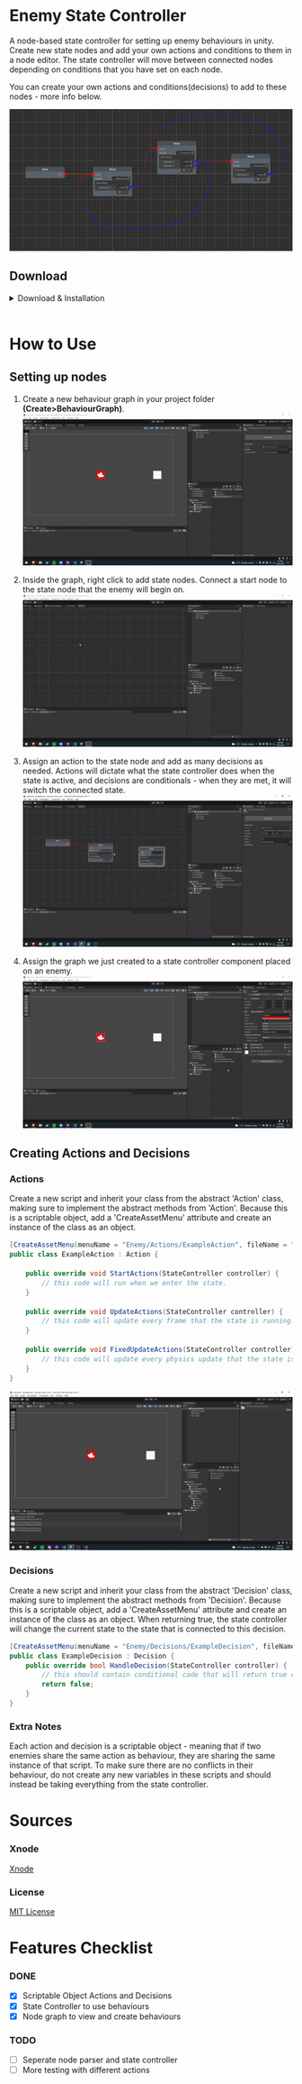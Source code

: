 # Enemy State Controller

A node-based state controller for setting up enemy behaviours in unity. Create new state nodes and add your own actions and conditions to them in a node editor. The state controller will move between connected nodes depending on conditions that you have set on each node.

You can create your own actions and conditions(decisions) to add to these nodes - more info below.

![Node Graph](img/NodeGraph.PNG)

## Download
<details><summary>Download & Installation</summary>

[Download](https://github.com/Kzzkt147/enemy-state-controller/releases)

### Installation
Download the unity package and import it into your unity project. <br>
![Package](img/Import.PNG)
</details>
<br>

# How to Use

## Setting up nodes

1. Create a new behaviour graph in your project folder **(Create>BehaviourGraph)**. <br>
![Make Graph](img/MakeGraph.gif)

2. Inside the graph, right click to add state nodes. Connect a start node to the state node that the enemy will begin on. <br>
![Create Node](img/CreateNode.gif)

3. Assign an action to the state node and add as many decisions as needed. Actions will dictate what the state controller does when the state is active, and decisions are conditionals - when they are met, it will switch the connected state.<br>
![Setup Node](img/SetupNode.gif)

4. Assign the graph we just created to a state controller component placed on an enemy.<br>
![Setup Controller](img/SetupController.gif)

## Creating Actions and Decisions

### Actions
Create a new script and inherit your class from the abstract 'Action' class, making sure to implement the abstract methods from 'Action'. Because this is a scriptable object, add a 'CreateAssetMenu' attribute and create an instance of the class as an object.
```cs
[CreateAssetMenu(menuName = "Enemy/Actions/ExampleAction", fileName = "ExampleAction")]
public class ExampleAction : Action {

    public override void StartActions(StateController controller) {
        // this code will run when we enter the state.
    }

    public override void UpdateActions(StateController controller) {
        // this code will update every frame that the state is running.
    }

    public override void FixedUpdateActions(StateController controller) {
        // this code will update every physics update that the state is running.
    }
}
```
![Create Asset](img/CreateAsset.gif)

### Decisions
Create a new script and inherit your class from the abstract 'Decision' class, making sure to implement the abstract methods from 'Decision'. Because this is a scriptable object, add a 'CreateAssetMenu' attribute and create an instance of the class as an object. When returning true, the state controller will change the current state to the state that is connected to this decision.
```cs
[CreateAssetMenu(menuName = "Enemy/Decisions/ExampleDecision", fileName = "ExampleDecision")]
public class ExampleDecision : Decision {
    public override bool HandleDecision(StateController controller) {
        // this should contain conditional code that will return true or false. 
        return false;
    }
}
```

### Extra Notes
Each action and decision is a scriptable object - meaning that if two enemies share the same action as behaviour, they are sharing the same instance of that script. To make sure there are no conflicts in their behaviour, do not create any new variables in these scripts and should instead be taking everything from the state controller.

# Sources

### Xnode

[Xnode](https://github.com/Siccity/xNode)

### License
[MIT License](LICENSE.txt)

# Features Checklist
### DONE
- [X] Scriptable Object Actions and Decisions
- [X] State Controller to use behaviours
- [X] Node graph to view and create behaviours
### TODO
- [ ] Seperate node parser and state controller
- [ ] More testing with different actions